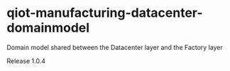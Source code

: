 # qiot-manufacturing-datacenter-domainmodel
Domain model shared between the Datacenter layer and the Factory layer

Release 1.0.4
